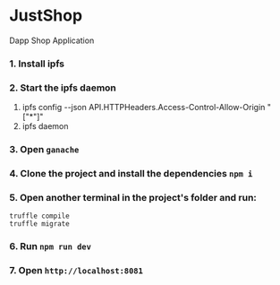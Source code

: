 # JustShop
Dapp Shop Application

### 1. Install ipfs
### 2. Start the ipfs daemon
1. ipfs config --json API.HTTPHeaders.Access-Control-Allow-Origin "[\"*\"]"
2. ipfs daemon

### 3. Open `ganache`
### 4. Clone the project and install the dependencies `npm i`
### 5. Open another terminal in the project's folder and run: 
```shell
truffle compile
truffle migrate
```

### 6. Run `npm run dev`
### 7. Open `http://localhost:8081`
